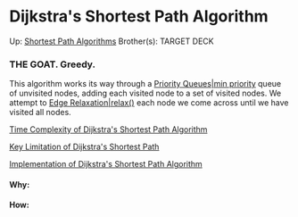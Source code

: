 # Dijkstra's Shortest Path Algorithm

Up: [Shortest Path Algorithms](shortest_path_algorithms)
Brother(s):
TARGET DECK

### THE GOAT. Greedy.

This algorithm works its way through a [Priority Queues|min priority](priority_queues|min_priority) queue of unvisited nodes, adding each visited node to a set of visited nodes.
We attempt to [Edge Relaxation|relax()](edge_relaxation|relax()) each node we come across until we have visited all nodes.

[Time Complexity of Dijkstra's Shortest Path Algorithm](time_complexity_of_dijkstra's_shortest_path_algorithm)

[Key Limitation of Dijkstra's Shortest Path](key_limitation_of_dijkstra's_shortest_path)

[Implementation of Dijkstra's Shortest Path Algorithm](implementation_of_dijkstra's_shortest_path_algorithm)

































#### Why:
#### How:









